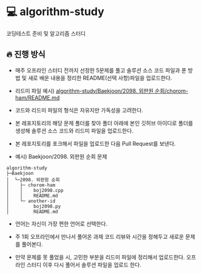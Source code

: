 # :computer: algorithm-study
코딩테스트 준비 및 알고리즘 스터디 

## 🔥 진행 방식
- 매주 오프라인 스터디 전까지 선정한 5문제를 풀고 솔루션 소스 코드 파일과 푼 방법 및 새로 배운 내용을 정리한 README(선택 사항)파일을 업로드한다.

- 리드미 파일 예시) <a href="https://github.com/chorom-ham/algorithm-study/tree/main/Baekjoon/2098.%20%EC%99%B8%ED%8C%90%EC%9B%90%20%EC%88%9C%ED%9A%8C/chorom-ham">algorithm-study/Baekjoon/2098. 외판원 순회/chorom-ham/README.md</a>

- 코드와 리드미 파일의 형식은 자유지만 가독성을 고려한다.

- 본 레포지토리의 해당 문제 폴더를 찾아 폴더 아래에 본인 깃허브 아이디로 폴더를 생성해 솔루션 소스 코드와 리드미 파일을 업로드한다.

- 본 레포지토리를 포크해서 파일을 업로드한 다음 Pull Request를 보낸다. 

- 예시) Baekjoon/2098. 외판원 순회 문제
```
algorithm-study
├─Baekjoon
│  └─2098. 외판원 순회
│    ├─ chorom-ham
│    │    boj2098.cpp
│    │    README.md
│    └─ another-id
│         boj2098.py
│         README.md
```
- 언어는 자신이 가장 편한 언어로 선택한다.

- 주 1회 오프라인에서 만나서 풀어온 과제 코드 리뷰와 시간을 정해두고 새로운 문제를 풀어본다.

- 만약 문제를 못 풀었을 시, 고민한 부분을 리드미 파일에 정리해서 업로드한다. 오프라인 스터디 이후 다시 풀어서 솔루션 파일을 업로드 한다. 

